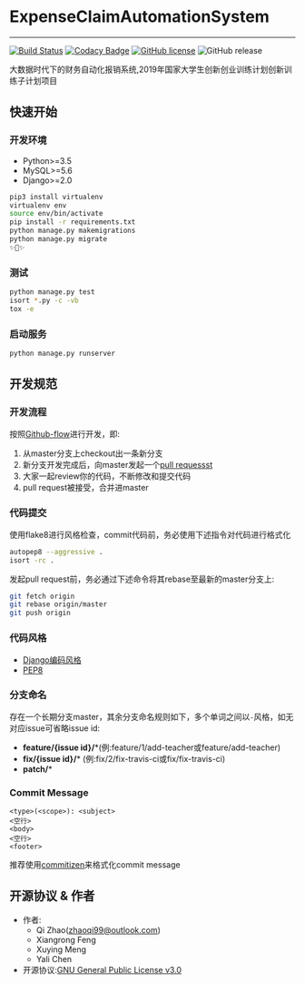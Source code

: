 # ExpenseClaimAutomationSystem
---
[![Build Status](https://www.travis-ci.com/snnucs/ExpenseClaimAutomationSystem.svg?branch=master)](https://www.travis-ci.com/snnucs/ExpenseClaimAutomationSystem)
[![Codacy Badge](https://api.codacy.com/project/badge/Grade/919045824a9b4c4681756b0a46664e9b)](https://app.codacy.com/app/ZhaoQi99/ExpenseClaimAutomationSystem?utm_source=github.com&utm_medium=referral&utm_content=snnucs/ExpenseClaimAutomationSystem&utm_campaign=Badge_Grade_Dashboard)
[![GitHub license](https://img.shields.io/github/license/snnucs/ExpenseClaimAutomationSystem.svg)](https://github.com/snnucs/ExpenseClaimAutomationSystem/blob/master/LICENSE)
![GitHub release](https://img.shields.io/github/release/snnucs/ExpenseClaimAutomationSystem.svg?style=plastic)

大数据时代下的财务自动化报销系统,2019年国家大学生创新创业训练计划创新训练子计划项目


## 快速开始
### 开发环境

- Python>=3.5
- MySQL>=5.6
- Django>=2.0

```bash
pip3 install virtualenv
virtualenv env
source env/bin/activate
pip install -r requirements.txt
python manage.py makemigrations
python manage.py migrate
✨🍰✨
```

### 测试
```bash
python manage.py test
isort *.py -c -vb
tox -e
```
### 启动服务
```bash
python manage.py runserver
```

## 开发规范

### 开发流程

按照[Github-flow](https://guides.github.com/introduction/flow/index.html)进行开发，即:

1. 从master分支上checkout出一条新分支 
2. 新分支开发完成后，向master发起一个[pull requessst](https://help.github.com/articles/using-pull-requests/)
3. 大家一起review你的代码，不断修改和提交代码
4. pull request被接受，合并进master

### 代码提交

使用flake8进行风格检查，commit代码前，务必使用下述指令对代码进行格式化

```bash
autopep8 --aggressive .
isort -rc .
```

发起pull request前，务必通过下述命令将其rebase至最新的master分支上:

```bash
git fetch origin
git rebase origin/master
git push origin
```

### 代码风格
* [Django编码风格](<https://docs.djangoproject.com/zh-hans/2.2/internals/contributing/writing-code/coding-style/>)
* [PEP8](<https://www.python.org/dev/peps/pep-0008/>)

### 分支命名

存在一个长期分支master，其余分支命名规则如下，多个单词之间以`-`风格，如无对应issue可省略issue id:

* **feature/{issue id}/***(例:feature/1/add-teacher或feature/add-teacher)
* **fix/{issue id}/***  (例:fix/2/fix-travis-ci或fix/fix-travis-ci)
* **patch/***

### Commit Message

```
<type>(<scope>): <subject>
<空行>
<body>
<空行>
<footer>
```

推荐使用[commitizen](<https://github.com/commitizen/cz-cli>)来格式化commit message

## 开源协议 & 作者
* 作者: 
  * Qi Zhao([zhaoqi99@outlook.com](mailto:zhaoqi99@outlook.com))
  * Xiangrong Feng
  * Xuying Meng
  * Yali Chen
* 开源协议:[GNU General Public License v3.0](https://github.com/snnucs/ExpenseClaimAutomationSystem/blob/master/LICENSE)